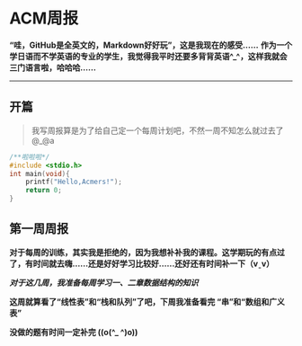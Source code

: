 # ACM周报


**“哇，GitHub是全英文的，Markdown好好玩”，这是我现在的感受……**
**作为一个学日语而不学英语的专业的学生，我觉得我平时还要多背背英语^_^，这样我就会三门语言啦，哈哈哈……**

-------------------



## 开篇

>我写周报算是为了给自己定一个每周计划吧，不然一周不知怎么就过去了@_@a

``` cpp
/**啦啦啦*/
#include <stdio.h>
int main(void){
    printf("Hello,Acmers!");
    return 0;
}
```



## 第一周周报

**对于每周的训练，其实我是拒绝的，因为我想补补我的课程。这学期玩的有点过了，有时间就去嗨……还是好好学习比较好……还好还有时间补一下（vˍv）**

***对于这几周，我准备每周学习一、二章数据结构的知识***

**这周就算看了“线性表”和“栈和队列”了吧，下周我准备看完 “串”和“数组和广义表”**

**没做的题有时间一定补完  ((o(^_ ^)o))**

